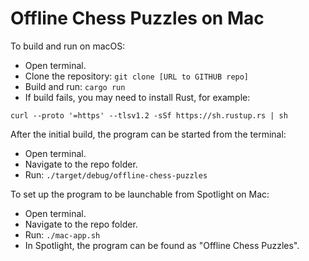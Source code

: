 # Offline Chess Puzzles on Mac

To build and run on macOS:
- Open terminal.
- Clone the repository: ````git clone [URL to GITHUB repo]````
- Build and run: ````cargo run````
- If build fails, you may need to install Rust, for example:
````
curl --proto '=https' --tlsv1.2 -sSf https://sh.rustup.rs | sh
````

After the initial build, the program can be started from the terminal:
- Open terminal.
- Navigate to the repo folder.
- Run: ````./target/debug/offline-chess-puzzles````

To set up the program to be launchable from Spotlight on Mac:
- Open terminal.
- Navigate to the repo folder.
- Run: ````./mac-app.sh````
- In Spotlight, the program can be found as "Offline Chess Puzzles".